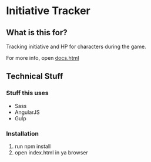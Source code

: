 # Initiative Tracker

## What is this for?

Tracking initiative and HP for characters during the game. 

For more info, open [docs.html](https://stormreaever.github.io/dnd-initiative-tracker/docs.html)

## Technical Stuff

### Stuff this uses

- Sass
- AngularJS
- Gulp

### Installation

1. run npm install
2. open index.html in ya browser
